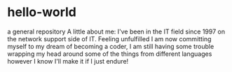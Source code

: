 # hello-world
a general repository
A little about me:
I've been in the IT field since 1997 on the network support side of IT.  Feeling unfulfilled I am now committing myself to my dream of becoming a coder, I am still having some trouble wrapping my head around some of the things from different languages however I know I'll make it if I just endure! 
